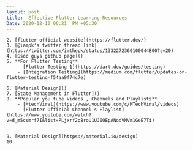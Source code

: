 ```yaml
---
layout: post
title:  Effective Flutter Learning Resources
Date: 2020-12-10 06:21  PM +05:30
---
```



	2. [flutter official website](https://flutter.dev/)
	3. [@iampk's twitter thread link](https://twitter.com/imthepk/status/1332272360100044800?s=20)
	4. [Gsoc guys github page]()
	5. **For Flutter Testing**
		- [Flutter Testing 1](https://dart.dev/guides/testing)
		- [Integration Testing](https://medium.com/flutter/updates-on-flutter-testing-f54aa9f74c7e)
		-
	6. [Material Design]()
	7. [State Management in Flutter]()
	8. **Popular you tube Videos , Channels and Playlists**
		- [MtechViral](https://www.youtube.com/c/MTechViral/videos)
		- [Flutter Official Channel's Playlist](https://www.youtube.com/watch?v=d_m5csmrf7I&list=PLjxrf2q8roU1UJ0OEpANodVMVm1GeE7Ti)


	9. [Material Design](https://material.io/design)
	10.
